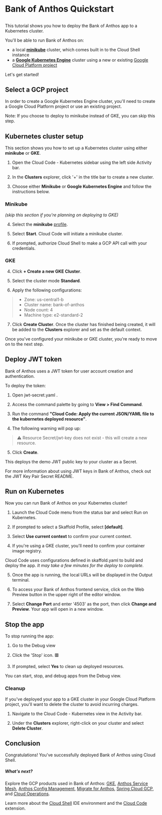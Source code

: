 # Bank of Anthos Quickstart

## 
This tutorial shows you how to deploy the Bank of Anthos app to a Kubernetes cluster.

You'll be able to run Bank of Anthos on:
- a local **[minikube](https://minikube.sigs.k8s.io/docs/)** cluster, which comes built in to the Cloud Shell instance
- a **[Google Kubernetes Engine](https://cloud.google.com/kubernetes-engine)** cluster using a new or existing [Google Cloud Platform project](https://cloud.google.com/resource-manager/docs/creating-managing-projects#creating_a_project)

Let's get started!

## Select a GCP project

In order to create a Google Kubernetes Engine cluster, you'll need to create a Google Cloud Platform project or use an existing project.

Note: If you choose to deploy to minikube instead of GKE, you can skip this step.

<walkthrough-project-setup></walkthrough-project-setup>

## Kubernetes cluster setup

This section shows you how to set up a Kubernetes cluster using either **minikube** or **GKE**.

1. Open the <walkthrough-editor-spotlight spotlightId="activity-bar-cloud-k8s">Cloud Code - Kubernetes</walkthrough-editor-spotlight> sidebar using the left side Activity bar.

2. In the <walkthrough-editor-spotlight spotlightId="cloud-code-k8s-explorer">**Clusters**</walkthrough-editor-spotlight> explorer, click <walkthrough-editor-spotlight spotlightId="cloud-code-k8s-explorer-add-cluster">'+'</walkthrough-editor-spotlight> in the title bar to create a new cluster.

3. Choose either **Minikube** or **Google Kubernetes Engine** and follow the instructions below.


### Minikube
*(skip this section if you're planning on deploying to GKE)*

4. Select the **minikube** [profile](https://minikube.sigs.k8s.io/docs/commands/profile/).

5. Select **Start**. Cloud Code will initiate a minikube cluster.

6. If prompted, authorize Cloud Shell to make a GCP API call with your credentials.


### GKE

4. Click **+ Create a new GKE Cluster**.

5. Select the cluster mode **Standard**.

6. Apply the following configurations:
> - Zone: us-central1-b
> - Cluster name: bank-of-anthos
> - Node count: 4
> - Machine type: e2-standard-2

7. Click **Create Cluster**. Once the cluster has finished being created, it will be added to the <walkthrough-editor-spotlight spotlightId="cloud-code-k8s-explorer">**Clusters**</walkthrough-editor-spotlight> explorer and set as the default context.

Once you've configured your minikube or GKE cluster, you're ready to move on to the next step.

## Deploy JWT token

Bank of Anthos uses a JWT token for user account creation and authentication. 

To deploy the token:

1. Open <walkthrough-editor-open-file filePath="extras/jwt/jwt-secret.yaml">jwt-secret.yaml
</walkthrough-editor-open-file>. 

2. Access the command palette by going to **View > Find Command**.

3. Run the command **"Cloud Code: Apply the current JSON/YAML file to the kubernetes deployed resource"**.   

4. The following warning will pop up:  

> ⚠️ Resource Secret/jwt-key does not exist - this will create a new resource.

5. Click **Create**.   

This deploys the demo JWT public key to your cluster as a Secret.

For more information about using JWT keys in Bank of Anthos, check out the <walkthrough-editor-open-file filePath="extras/jwt/README.md">JWT Key Pair Secret README</walkthrough-editor-open-file>.

## Run on Kubernetes

Now you can run Bank of Anthos on your Kubernetes cluster!

1. Launch the <walkthrough-editor-spotlight spotlightId="cloud-code-status-bar">Cloud Code menu</walkthrough-editor-spotlight> from the status bar and select <walkthrough-editor-spotlight spotlightId="cloud-code-run-on-k8s">Run on Kubernetes</walkthrough-editor-spotlight>.

2. If prompted to select a Skaffold Profile, select **[default]**.

3. Select **Use current context** to confirm your current context.

4. If you're using a GKE cluster, you'll need to confirm your container image registry.

Cloud Code uses configurations defined in <walkthrough-editor-open-file filePath="skaffold.yaml">skaffold.yaml</walkthrough-editor-open-file> to build and deploy the app. *It may take a few minutes for the deploy to complete.*

5. Once the app is running, the local URLs will be displayed in the <walkthrough-editor-spotlight spotlightId="output">Output</walkthrough-editor-spotlight> terminal. 

7. To access your Bank of Anthos frontend service, click on the <walkthrough-spotlight-pointer spotlightId="devshell-web-preview-button" target="cloudshell">Web Preview button</walkthrough-spotlight-pointer> in the upper right of the editor window.

8. Select **Change Port** and enter '4503' as the port, then click **Change and Preview**. Your app will open in a new window. 
 

## Stop the app

To stop running the app: 

1. Go to the <walkthrough-editor-spotlight spotlightId="activity-bar-debug">Debug view</walkthrough-editor-spotlight> 

2. Click the 'Stop' icon. 🟥

3. If prompted, select **Yes** to clean up deployed resources.

You can start, stop, and debug apps from the Debug view.

### Cleanup
If you've deployed your app to a GKE cluster in your Google Cloud Platform project, you'll want to delete the cluster to avoid incurring charges.

1. Navigate to the <walkthrough-editor-spotlight spotlightId="activity-bar-cloud-k8s">Cloud Code - Kubernetes view</walkthrough-editor-spotlight> in the Activity bar.

2. Under the <walkthrough-editor-spotlight spotlightId="cloud-code-gke-explorer">**Clusters**</walkthrough-editor-spotlight> explorer, right-click on your cluster and select **Delete Cluster**.



## Conclusion

<walkthrough-conclusion-trophy></walkthrough-conclusion-trophy>

Congratulations! You've successfully deployed Bank of Anthos using Cloud Shell.

<walkthrough-inline-feedback></walkthrough-inline-feedback>

##### What's next?

Explore the GCP products used in Bank of Anthos: [GKE](https://cloud.google.com/kubernetes-engine), [Anthos Service Mesh](https://cloud.google.com/anthos/service-mesh), [Anthos Config Management](https://cloud.google.com/anthos/config-management), [Migrate for Anthos](https://cloud.google.com/migrate/anthos), [Spring Cloud GCP](https://spring.io/projects/spring-cloud-gcp), and [Cloud Operations](https://cloud.google.com/products/operations).

Learn more about the [Cloud Shell](https://cloud.google.com/shell) IDE environment and the [Cloud Code](https://cloud.google.com/code) extension.
